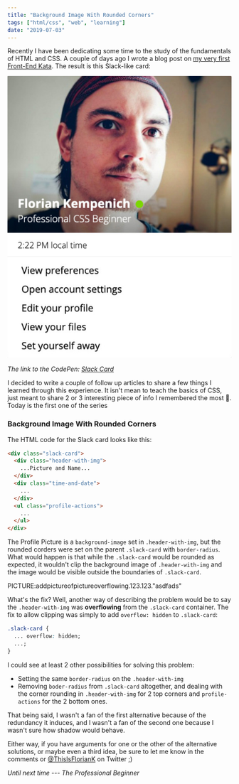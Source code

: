 ```yaml
---
title: "Background Image With Rounded Corners"
tags: ["html/css", "web", "learning"]
date: "2019-07-03"
---
```


Recently I have been dedicating some time to the study of the fundamentals of HTML and CSS. A couple of days ago I wrote a blog post on [my very first Front-End Kata](/post/13). The result is this Slack-like card:

![Finished Slack Card](finished_slack_card.jpg)

_The link to the CodePen: [Slack Card](https://codepen.io/FlorianKempenich/pen/xoYbrp)_

I decided to write a couple of follow up articles to share a few things I learned through this experience. It isn't mean to teach the basics of CSS, just meant to share 2 or 3 interesting piece of info I remembered the most 🙂. Today is the first one of the series

### Background Image With Rounded Corners

The HTML code for the Slack card looks like this:

```html
<div class="slack-card">
  <div class="header-with-img">
    ...Picture and Name...
  </div>
  <div class="time-and-date">
    ...
  </div>
  <ul class="profile-actions">
    ...
  </ul>
</div>
```

The Profile Picture is a `background-image` set in `.header-with-img`, but the rounded corders were set on the parent `.slack-card` with `border-radius`. What would happen is that while the `.slack-card` would be rounded as expected, it wouldn't clip the background image of `.header-with-img` and the image would be visible outside the boundaries of `.slack-card`.

PICTURE:addpictureofpictureoverflowing.123.123."asdfads"

What's the fix? Well, another way of describing the problem would be to say the `.header-with-img` was **overflowing** from the `.slack-card` container. The fix to allow clipping was simply to add `overflow: hidden` to `.slack-card`:

```css
.slack-card {
  ... overflow: hidden;
  ...;
}
```

I could see at least 2 other possibilities for solving this problem:

- Setting the same `border-radius` on the `.header-with-img`
- Removing `boder-radius` from `.slack-card` altogether, and dealing with the corner rounding in `.header-with-img` for 2 top corners and `profile-actions` for the 2 bottom ones.

That being said, I wasn't a fan of the first alternative because of the redundancy it induces, and I wasn't a fan of the second one because I wasn't sure how shadow would behave.

Either way, if you have arguments for one or the other of the alternative solutions, or maybe even a third idea, be sure to let me know in the comments or [@ThisIsFlorianK](https://twitter.com/home?status=%40ThisIsFlorianK) on Twitter ;)

_Until next time --- The Professional Beginner_
